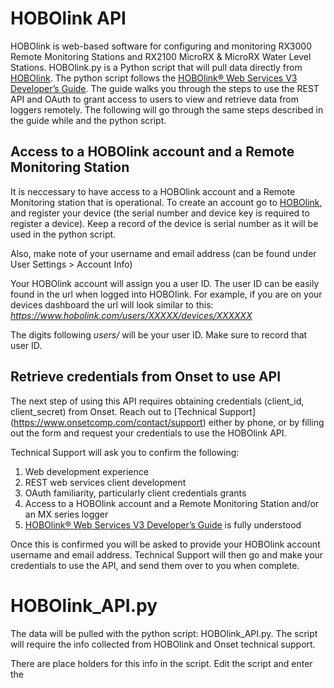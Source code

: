 # HOBOlink API
HOBOlink is web-based software for configuring and monitoring RX3000 Remote Monitoring Stations and RX2100 MicroRX & MicroRX Water Level Stations. HOBOlink.py is a Python script that will pull data directly from [HOBOlink](https://hobolink.com/). The python script follows the [HOBOlink® Web Services V3 Developer’s Guide](https://www.onsetcomp.com/sites/default/files/resources-documents/25113-B%20HOBOlink%20Web%20Services%20V3%20Developer%27s%20Guide.pdf). The guide walks you through the steps to use the REST API and OAuth to grant access to users to view and retrieve data from loggers remotely. The following will go through the same steps described in the guide while and the python script.

## Access to a HOBOlink account and a Remote Monitoring Station
It is neccessary to have access to a HOBOlink account and a Remote Monitoring station that is operational.
To create an account go to [HOBOlink](https://hobolink.com/), and register your device (the serial number and device key is required to register a device). Keep a record of the device is serial number as it will be used in the python script.

Also, make note of your username and email address (can be found under User Settings > Account Info)

Your HOBOlink account will assign you a user ID. The user ID can be easily found in the url when logged into HOBOlink. For example, if you are on your devices dashboard the url will look similar to this: *https://www.hobolink.com/users/XXXXX/devices/XXXXXX*

The digits following *users/* will be your user ID. Make sure to record that user ID.
## Retrieve credentials from Onset to use API
The next step of using this API requires obtaining credentials (client_id, client_secret) from Onset. Reach out to [Technical Support] (https://www.onsetcomp.com/contact/support) either by phone, or by filling out the form and request your credentials to use the HOBOlink API.

Technical Support will ask you to confirm the following:
1. Web development experience
2. REST web services client development
3. OAuth familiarity, particularly client credentials grants  
4. Access to a HOBOlink account and a Remote Monitoring Station and/or an MX series logger
5. [HOBOlink® Web Services V3 Developer’s Guide](https://www.onsetcomp.com/sites/default/files/resources-documents/) is fully understood

Once this is confirmed you will be asked to provide your HOBOlink account username and email address. Technical Support will then go and make your credentials to use the API, and send them over to you when complete.

# HOBOlink_API.py
The data will be pulled with the python script: HOBOlink_API.py.
The script will require the info collected from HOBOlink and Onset technical support. 

There are place holders for this info in the script. Edit the script and enter the 